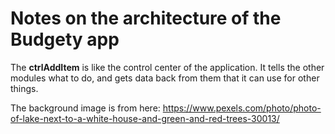 # Notes on the architecture of the Budgety app

The **ctrlAddItem** is like the control center of the application. It tells the other modules what to do, and gets data back from them that it can use for other things.

The background image is from here:
https://www.pexels.com/photo/photo-of-lake-next-to-a-white-house-and-green-and-red-trees-30013/
